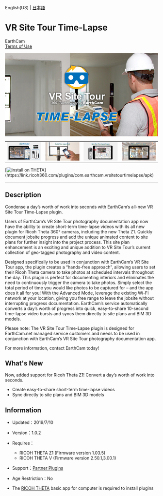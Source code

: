 English(US) | [日本語](README.ja.md)

# VR Site Tour Time-Lapse
EarthCam  
[Terms of Use](https://cc8.earthcam.net/eula/web)

<div align="center">
 <img src="1.png">

 <table>
  <tr>
   <td><img src="2.png"></td>
   <td><img src="3.png"></td>
   <td><img src="4.png"></td>
   <td><img src="5.png"></td>
  </tr>
 </table>
</div>

[![Install on THETA](https://assets.ricoh360.com/image/upload/v1/front/theta/install-button.svg?)](https://link.ricoh360.com/plugins/com.earthcam.vrsitetourtimelapse/apk)

***

## Description
Condense a day’s worth of work into seconds with EarthCam’s all-new VR Site Tour Time-Lapse plugin.  
  
Users of EarthCam’s VR Site Tour photography documentation app now have the ability to create short-term time-lapse videos with its all new plugin for Ricoh Theta 360° cameras, including the new Theta Z1. Quickly document jobsite progress and add the unique animated content to site plans for further insight into the project process. This site plan enhancement is an exciting and unique addition to VR Site Tour’s current collection of geo-tagged photography and video content.  
  
Designed specifically to be used in conjunction with EarthCam’s VR Site Tour app, the plugin creates a “hands-free approach”, allowing users to set their Ricoh Theta camera to take photos at scheduled intervals throughout the day. This plugin is perfect for documenting interiors and eliminates the need to continuously trigger the camera to take photos. Simply select the total period of time you would like photos to be captured for – and the app does it all for you! With the Advanced Mode, leverage the existing Wi-Fi network at your location, giving you free range to leave the jobsite without interrupting progress documentation. EarthCam’s service automatically converts a day’s worth of progress into quick, easy-to-share 10-second time-lapse video bursts and syncs them directly to site plans and BIM 3D models.  
  
Please note: The VR Site Tour Time-Lapse plugin is designed for EarthCam.net managed service customers and needs to be used in conjunction with EarthCam’s VR Site Tour photography documentation app.  
  
For more information, contact EarthCam today!  
  
## What's New
Now, added support for Ricoh Theta Z1! Convert a day’s worth of work into seconds.  
* Create easy-to-share short-term time-lapse videos
* Sync directly to site plans and BIM 3D models

## Information
  * Updated：2019/7/10
  * Version：1.0.2
  * Requires：
    * RICOH THETA Z1 (Firmware version 1.03.5)
    * RICOH THETA V (Firmware version 2.50.1,3.00.1)
  * Support：[Partner Plugins](https://www.earthcam.net/support/contactus.php?reason=11)
  * Age Restriction：No

* The [RICOH THETA](https://theta360.com/ja/about/application/pc.html#app-detail-01) basic app for computer is required to install plugins
